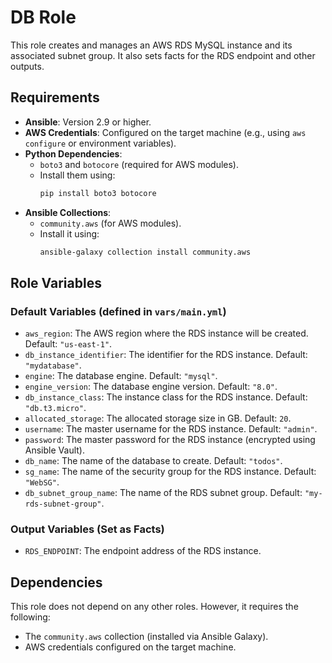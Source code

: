 # DB Role

This role creates and manages an AWS RDS MySQL instance and its associated subnet group. It also sets facts for the RDS endpoint and other outputs.

## Requirements

- **Ansible**: Version 2.9 or higher.
- **AWS Credentials**: Configured on the target machine (e.g., using `aws configure` or environment variables).
- **Python Dependencies**:
  - `boto3` and `botocore` (required for AWS modules).
  - Install them using:
    ```bash
    pip install boto3 botocore
    ```
- **Ansible Collections**:
  - `community.aws` (for AWS modules).
  - Install it using:
    ```bash
    ansible-galaxy collection install community.aws
    ```

## Role Variables

### Default Variables (defined in `vars/main.yml`)
- `aws_region`: The AWS region where the RDS instance will be created. Default: `"us-east-1"`.
- `db_instance_identifier`: The identifier for the RDS instance. Default: `"mydatabase"`.
- `engine`: The database engine. Default: `"mysql"`.
- `engine_version`: The database engine version. Default: `"8.0"`.
- `db_instance_class`: The instance class for the RDS instance. Default: `"db.t3.micro"`.
- `allocated_storage`: The allocated storage size in GB. Default: `20`.
- `username`: The master username for the RDS instance. Default: `"admin"`.
- `password`: The master password for the RDS instance (encrypted using Ansible Vault).
- `db_name`: The name of the database to create. Default: `"todos"`.
- `sg_name`: The name of the security group for the RDS instance. Default: `"WebSG"`.
- `db_subnet_group_name`: The name of the RDS subnet group. Default: `"my-rds-subnet-group"`.

### Output Variables (Set as Facts)
- `RDS_ENDPOINT`: The endpoint address of the RDS instance.

## Dependencies

This role does not depend on any other roles. However, it requires the following:
- The `community.aws` collection (installed via Ansible Galaxy).
- AWS credentials configured on the target machine.
